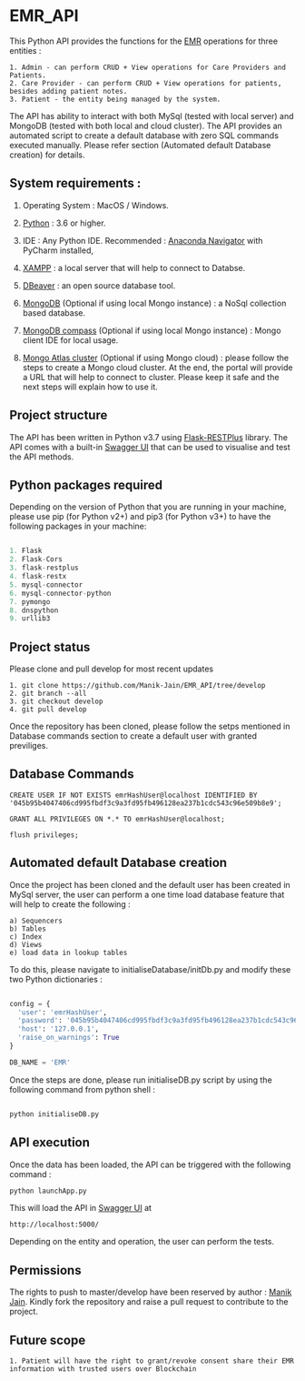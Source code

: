 # EMR_API

This Python API provides the functions for the [EMR](https://en.wikipedia.org/wiki/Electronic_health_record) operations for three entities : 

```
1. Admin - can perform CRUD + View operations for Care Providers and Patients.
2. Care Provider - can perform CRUD + View operations for patients, besides adding patient notes.
3. Patient - the entity being managed by the system. 
```

The API has ability to interact with both MySql (tested with local server) and MongoDB (tested with both local and cloud cluster).
The API provides an automated script to create a default database with zero SQL commands executed manually.
Please refer section (Automated default Database creation) for details.

## System requirements : 

1. Operating System : MacOS / Windows.
2. [Python](https://www.python.org/downloads/) : 3.6 or higher.
3. IDE : Any Python IDE. Recommended : [Anaconda Navigator](https://docs.anaconda.com/anaconda/install/) with PyCharm installed, 
          
4. [XAMPP](https://www.apachefriends.org/download.html) : a local server that will help to connect to Databse. 
          
5. [DBeaver](https://dbeaver.io/download/) : an open source database tool. 
         
6. [MongoDB](https://docs.mongodb.com/manual/tutorial/install-mongodb-on-os-x/) (Optional if using local Mongo instance)  : a NoSql collection based database. 
          
7. [MongoDB compass](https://www.mongodb.com/try/download/compass) (Optional if using local Mongo instance) : Mongo client IDE for local usage. 
8. [Mongo Atlas cluster](https://account.mongodb.com/account/loginn=%2Fv2%2F5f9a0c5e88f39e768ecf1ccd&nextHash=%23metrics%2FreplicaSet%2F5f9a0d7c94d89c1438088962%2Fexplorer%2FloginDetails%2Fusers%2Ffind ) (Optional if using Mongo cloud) : please follow the steps to create a Mongo cloud cluster. 
  At the end, the portal will provide a URL that will help to connect to cluster. Please keep it safe and the next steps will explain how to use it. 

## Project structure

The API has been written in Python v3.7 using [Flask-RESTPlus](https://github.com/python-restx/flask-restx) library.
The API comes with a built-in [Swagger UI](https://swagger.io/tools/swagger-ui/) that can be used to visualise and test the API methods.

## Python packages required

Depending on the version of Python that you are running in your machine, please use pip (for Python v2+) and pip3 (for Python v3+) to have the following packages in your machine:

```python

1. Flask
2. Flask-Cors
3. flask-restplus
4. flask-restx
5. mysql-connector
6. mysql-connector-python
7. pymongo
8. dnspython
9. urllib3
```

## Project status

Please clone and pull develop for most recent updates

```
1. git clone https://github.com/Manik-Jain/EMR_API/tree/develop
2. git branch --all
3. git checkout develop
4. git pull develop
```

Once the repository has been cloned, please follow the setps mentioned in Database commands section to create a default user with granted previliges.

## Database Commands

```
CREATE USER IF NOT EXISTS emrHashUser@localhost IDENTIFIED BY '045b95b4047406cd995fbdf3c9a3fd95fb496128ea237b1cdc543c96e509b8e9';

GRANT ALL PRIVILEGES ON *.* TO emrHashUser@localhost;

flush privileges;
```

## Automated default Database creation

Once the project has been cloned and the default user has been created in MySql server, the user can perform a one time load database feature that will help to create the following :

```
a) Sequencers
b) Tables
c) Index
d) Views
e) load data in lookup tables
```

To do this, please navigate to initialiseDatabase/initDb.py and modify these two Python dictionaries : 

```python

config = {
  'user': 'emrHashUser',
  'password': '045b95b4047406cd995fbdf3c9a3fd95fb496128ea237b1cdc543c96e509b8e9',
  'host': '127.0.0.1',
  'raise_on_warnings': True
}

DB_NAME = 'EMR'
```
Once the steps are done, please run initialiseDB.py script by using the following command from python shell :

```python

python initialiseDB.py
```

## API execution

Once the data has been loaded, the API can be triggered with the following command : 

```python
python launchApp.py
```
This will load the API in [Swagger UI](https://swagger.io/tools/swagger-ui/) at 

```
http://localhost:5000/
```

Depending on the entity and operation, the user can perform the tests.

## Permissions
The rights to push to master/develop have been reserved by author : [Manik Jain](https://github.com/Manik-Jain).
Kindly fork the repository and raise a pull request to contribute to the project.

## Future scope
```
1. Patient will have the right to grant/revoke consent share their EMR information with trusted users over Blockchain

```
